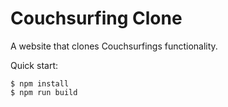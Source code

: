 # Couchsurfing Clone

A website that clones Couchsurfings functionality.

Quick start:

```
$ npm install
$ npm run build
````

